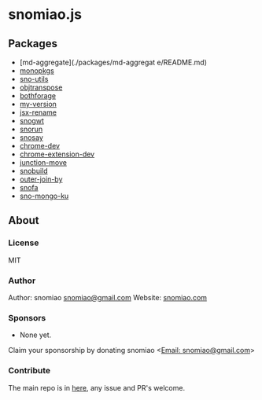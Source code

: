 # snomiao.js

## Packages

- [md-aggregate](./packages/md-aggregat     e/README.md)
- [monopkgs](./packages/monopkgs/README.md)
- [sno-utils](./packages/sno-utils/README.md)
- [objtranspose](./packages/objtranspose/README.md)
- [bothforage](./packages/bothforage/README.md)
- [my-version](./packages/my-version/README.md)
- [jsx-rename](./packages/jsx-rename/README.md)
- [snogwt](./packages/snogwt/README.md)
- [snorun](./packages/snorun/README.md)
- [snosay](./packages/snosay/README.md)
- [chrome-dev](./packages/chrome-dev/README.md)
- [chrome-extension-dev](./packages/chrome-extension-dev/README.md)
- [junction-move](./packages/junction-move/README.md)
- [snobuild](./packages/snobuild/README.md)
- [outer-join-by](./packages/outer-join-by/README.md)
- [snofa](./packages/snofa/README.md)
- [sno-mongo-ku](./packages/sno-mongo-ku/README.md)

## About

### License

MIT

### Author

Author: snomiao <snomiao@gmail.com>
Website: [snomiao.com](https://snomiao.com)

### Sponsors

- None yet.

Claim your sponsorship by donating snomiao <[Email: snomiao@gmail.com](mailto:snomiao@gmail.com)>

### Contribute

The main repo is in [here](https://github.com/snomiao/js#readme), any issue and PR's welcome.

